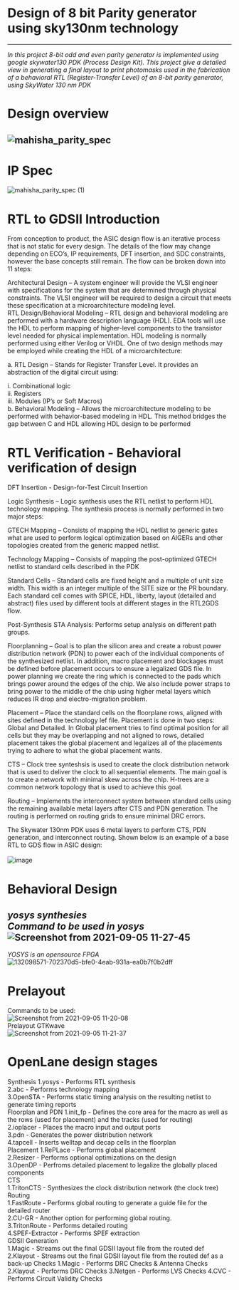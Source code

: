 # Design of 8 bit Parity generator using sky130nm technology<br/>
---
*In this project 8-bit odd and even parity generator is implemented using google skywater130 PDK (Process Design Kit). This project give a detailed view in generating a final layout to print photomasks used in the fabrication of a behavioral RTL (Register-Transfer Level) of an 8-bit parity generator, using SkyWater 130 nm PDK*<br/>
# Design overview<br/>
![mahisha_parity_spec](https://user-images.githubusercontent.com/88282645/132097774-655d7bea-6908-47c8-b729-905fca33a39d.png)<br/>
---
# IP Spec
![mahisha_parity_spec (1)](https://user-images.githubusercontent.com/88282645/132097853-529caac9-0d8f-4c44-a95e-208ff0bad131.png)<br/>

# RTL to GDSII Introduction
From conception to product, the ASIC design flow is an iterative process that is not static for every design. The details of the flow may change depending on ECO’s, IP requirements, DFT insertion, and SDC constraints, however the base concepts still remain. The flow can be broken down into 11 steps:<br/>

Architectural Design – A system engineer will provide the VLSI engineer with specifications for the system that are determined through physical constraints. The VLSI engineer will be required to design a circuit that meets these specification at a microarchitecture modeling level.<br/>
RTL Design/Behavioral Modeling – RTL design and behavioral modeling are performed with a hardware description language (HDL). EDA tools will use the HDL to perform mapping of higher-level components to the transistor level needed for physical implementation. HDL modeling is normally performed using either Verilog or VHDL. One of two design methods may be employed while creating the HDL of a microarchitecture:<br/>

a. RTL Design – Stands for Register Transfer Level. It provides an abstraction of the digital circuit using:<br/>

i. Combinational logic<br/>
ii. Registers<br/>
iii. Modules (IP’s or Soft Macros)<br/>
b. Behavioral Modeling – Allows the microarchitecture modeling to be performed with behavior-based modeling in HDL. This method bridges the gap between C and HDL allowing HDL design to be performed<br/>
# RTL Verification - Behavioral verification of design

DFT Insertion - Design-for-Test Circuit Insertion<br/>

Logic Synthesis – Logic synthesis uses the RTL netlist to perform HDL technology mapping. The synthesis process is normally performed in two major steps:<br/>

GTECH Mapping – Consists of mapping the HDL netlist to generic gates what are used to perform logical optimization based on AIGERs and other topologies created from the generic mapped netlist.<br/>

Technology Mapping – Consists of mapping the post-optimized GTECH netlist to standard cells described in the PDK<br/>

Standard Cells – Standard cells are fixed height and a multiple of unit size width. This width is an integer multiple of the SITE size or the PR boundary. Each standard cell comes with SPICE, HDL, liberty, layout (detailed and abstract) files used by different tools at different stages in the RTL2GDS flow.<br/>

Post-Synthesis STA Analysis: Performs setup analysis on different path groups.<br/>

Floorplanning – Goal is to plan the silicon area and create a robust power distribution network (PDN) to power each of the individual components of the synthesized netlist. In addition, macro placement and blockages must be defined before placement occurs to ensure a legalized GDS file. In power planning we create the ring which is connected to the pads which brings power around the edges of the chip. We also include power straps to bring power to the middle of the chip using higher metal layers which reduces IR drop and electro-migration problem.<br/>

Placement – Place the standard cells on the floorplane rows, aligned with sites defined in the technology lef file. Placement is done in two steps: Global and Detailed. In Global placement tries to find optimal position for all cells but they may be overlapping and not aligned to rows, detailed placement takes the global placement and legalizes all of the placements trying to adhere to what the global placement wants.<br/>

CTS – Clock tree synteshsis is used to create the clock distribution network that is used to deliver the clock to all sequential elements. The main goal is to create a network with minimal skew across the chip. H-trees are a common network topology that is used to achieve this goal.<br/>

Routing – Implements the interconnect system between standard cells using the remaining available metal layers after CTS and PDN generation. The routing is performed on routing grids to ensure minimal DRC errors.<br/>

The Skywater 130nm PDK uses 6 metal layers to perform CTS, PDN generation, and interconnect routing. Shown below is an example of a base RTL to GDS flow in ASIC design:<br/>
<br/>
![image](https://user-images.githubusercontent.com/88282645/132116591-a4512337-b1f5-46e2-9950-c842e5e04907.png)<br/>
# Behavioral Design <br/>
*yosys synthesies*<br/>
*Command to be used in yosys*<br/> 
![Screenshot from 2021-09-05 11-27-45](https://user-images.githubusercontent.com/88282645/132117124-8b118010-cfd9-4e6a-9c51-4b2d61288c1c.png)<br/>
--
*YOSYS is an opensource FPGA*<br/>
![132098571-702370d5-bfe0-4eab-931a-ea0b7f0b2dff](https://user-images.githubusercontent.com/88282645/132116236-789d0c61-60a5-42ca-974a-16202a0df76c.png)<br/>
# Prelayout<br/>
Commands to be used:<br/>
![Screenshot from 2021-09-05 11-20-08](https://user-images.githubusercontent.com/88282645/132116949-bef39d9a-463c-4e67-9479-b0f96152559d.png)<br/>
 Prelayout GTKwave<br/>
![Screenshot from 2021-09-05 11-21-37](https://user-images.githubusercontent.com/88282645/132116952-1f979da6-02c0-4ca4-b05d-2423042c92dc.png)<br/>
# OpenLane design stages
Synthesis
1.yosys - Performs RTL synthesis<br/>
2.abc - Performs technology mapping<br/>
3.OpenSTA - Performs static timing analysis on the resulting netlist to generate timing reports<br/>
Floorplan and PDN
1.init_fp - Defines the core area for the macro as well as the rows (used for placement) and the tracks (used for routing)<br/>
2.ioplacer - Places the macro input and output ports<br/>
3.pdn - Generates the power distribution network<br/>
4.tapcell - Inserts welltap and decap cells in the floorplan<br/>
Placement
1.RePLace - Performs global placement<br/>
2.Resizer - Performs optional optimizations on the design<br/>
3.OpenDP - Perfroms detailed placement to legalize the globally placed components<br/>
CTS<br/>
1.TritonCTS - Synthesizes the clock distribution network (the clock tree)<br/>
Routing<br/>
1.FastRoute - Performs global routing to generate a guide file for the detailed router<br/>
2.CU-GR - Another option for performing global routing.<br/>
3.TritonRoute - Performs detailed routing<br/>
4.SPEF-Extractor - Performs SPEF extraction<br/>
GDSII Generation<br/>
1.Magic - Streams out the final GDSII layout file from the routed def
2.Klayout - Streams out the final GDSII layout file from the routed def as a back-up
Checks
1.Magic - Performs DRC Checks & Antenna Checks
2.Klayout - Performs DRC Checks
3.Netgen - Performs LVS Checks
4.CVC - Performs Circuit Validity Checks





